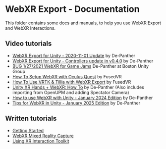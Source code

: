 # WebXR Export - Documentation

This folder contains some docs and manuals, to help you use WebXR Export and WebXR Interactions.

## Video tutorials

- [WebXR Export for Unity - 2020-11-01 Update](https://www.youtube.com/watch?v=tASwwuMPtF8) by De-Panther
- [WebXR Export for Unity - Controllers update in v0.4.0](https://www.youtube.com/watch?v=N9iACzNCnos) by De-Panther
- [BUG 1/27/2021 WebXR for Game Jams](https://www.youtube.com/watch?v=2Qnii0SlAtM) De-Panther at Boston Unity Group
- [How To Setup WebXR with Oculus Quest](https://www.youtube.com/watch?v=nPAHZ9Rm8d4) by FusedVR
- [How To Use VRTK & Tillia with WebXR Export](https://www.youtube.com/watch?v=RKpa2tDvNiQ) by FusedVR
- [Unity XR Hands + WebXR: How To](https://www.youtube.com/watch?v=tASwwuMPtF8) by De-Panther (Also includes importing from OpenUPM and adding Spectator Camera)
- [How to use WebXR with Unity - January 2024 Edition](https://www.youtube.com/watch?v=4wQG8_pb3cs) by De-Panther
- [Tips for WebXR in Unity - January 2025 Edition](https://www.youtube.com/watch?v=UG9iHXXE7Sg) by De-Panther

## Written tutorials

- [Getting Started](Getting-Started.md)
- [WebXR Mixed Reality Capture](WebXR-Mixed-Reality-Capture.md)
- [Using XR Interaction Toolkit](Using-XR-Interaction-Toolkit.md)
